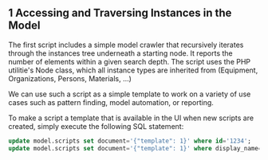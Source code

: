 ## 1 Accessing and Traversing Instances in the Model

The first script includes a simple model crawler that recursively iterates through the instances tree underneath a starting node. It reports the number of elements within a given search depth. The script uses the PHP utilitie's Node class, which all instance types are inherited from (Equipment, Organizations, Persons, Materials, ...)

We can use such a script as a simple template to work on a variety of use cases such as pattern finding, model automation, or reporting. 

To make a script a template that is available in the UI when new scripts are created, simply execute the following SQL statement:

``` SQL
update model.scripts set document='{"template": 1}' where id='1234';
update model.scripts set document='{"template": 1}' where display_name='Fancy Template';
```
